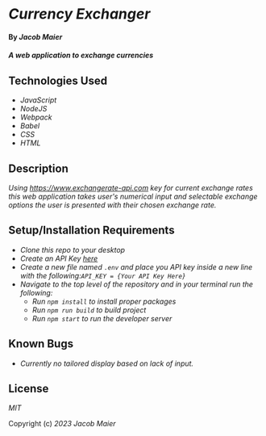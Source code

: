 # _Currency Exchanger_

#### By _Jacob Maier_

#### _A web application to exchange currencies_

## Technologies Used

* _JavaScript_
* _NodeJS_
* _Webpack_
* _Babel_
* _CSS_
* _HTML_

## Description

_Using https://www.exchangerate-api.com key for current exchange rates this web application takes user's numerical input and selectable exchange options the user is presented with their chosen exchange rate._

## Setup/Installation Requirements

* _Clone this repo to your desktop_
* _Create an API Key [here](https://www.exchangerate-api.com)_
* _Create a new file named `.env` and place you API key inside a new line with the following:`API_KEY = {Your API Key Here}`_
* _Navigate to the top level of the repository and in your terminal run the following:_
  - _Run `npm install` to install proper packages_
  - _Run `npm run build` to build project_
  - _Run `npm start` to run the developer server_


## Known Bugs

* _Currently no tailored display based on lack of input._

## License

_MIT_

Copyright (c) _2023_ _Jacob Maier_